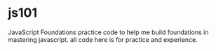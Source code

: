 # js101
JavaScript Foundations
practice code to help me build foundations in mastering javascript. all code here is for practice and experience.
